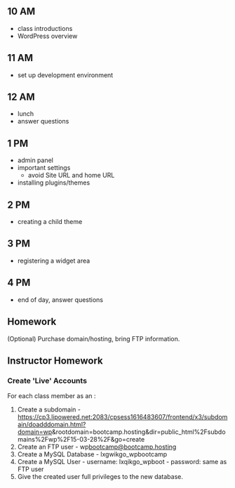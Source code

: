 ## 10 AM
* class introductions
* WordPress overview

## 11 AM
* set up development environment

## 12 AM
* lunch
* answer questions

## 1 PM
* admin panel
* important settings
  - avoid Site URL and home URL
* installing plugins/themes

## 2 PM
* creating a child theme

## 3 PM
* registering a widget area

## 4 PM
* end of day, answer questions

## Homework
(Optional) Purchase domain/hosting, bring FTP information.

## Instructor Homework

### Create 'Live' Accounts
For each class member as an <id>:
  1. Create a subdomain
    - https://cp3.lipowered.net:2083/cpsess1616483607/frontend/x3/subdomain/doadddomain.html?domain=wp<id>&rootdomain=bootcamp.hosting&dir=public_html%2Fsubdomains%2Fwp%2F15-03-28%2F<id>&go=create
  2. Create an FTP user
    - wp<id>bootcamp@bootcamp.hosting
  3. Create a MySQL Database
    - lxgwikgo_wp<id>bootcamp
  4. Create a MySQL User
    - username: lxqikgo_wp<id>boot
    - password: same as FTP user
  5. Give the created user full privileges to the new database.